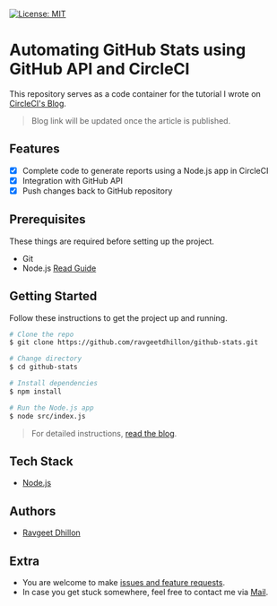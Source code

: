 [![License: MIT](https://img.shields.io/badge/License-MIT-yellow.svg)](https://opensource.org/licenses/MIT)

# Automating GitHub Stats using GitHub API and CircleCI

This repository serves as a code container for the tutorial I wrote on [CircleCI's Blog](#todo).

> Blog link will be updated once the article is published.

## Features

- [x] Complete code to generate reports using a Node.js app in CircleCI
- [x] Integration with GitHub API
- [x] Push changes back to GitHub repository

## Prerequisites

These things are required before setting up the project.

- Git
- Node.js [Read Guide](https://www.digitalocean.com/community/tutorials/how-to-install-node-js-on-ubuntu-20-04)

## Getting Started

Follow these instructions to get the project up and running.

```bash
# Clone the repo
$ git clone https://github.com/ravgeetdhillon/github-stats.git

# Change directory
$ cd github-stats

# Install dependencies
$ npm install

# Run the Node.js app
$ node src/index.js
```

> For detailed instructions, [read the blog](#todo).

## Tech Stack

* [Node.js](https://nodejs.org)

## Authors

- [Ravgeet Dhillon](https://github.com/ravgeetdhillon)

## Extra

- You are welcome to make [issues and feature requests](https://github.com/ravgeetdhillon/github-stats/issues).
- In case you get stuck somewhere, feel free to contact me via [Mail](mailto:ravgeetdhillon@gmail.com).
